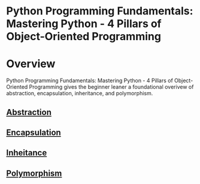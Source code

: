 # Python Programming Fundamentals: Mastering Python - 4 Pillars of Object-Oriented Programming 
# Overview
Python Programming Fundamentals: Mastering Python - 4 Pillars of Object-Oriented Programming gives the beginner leaner a foundational overivew of abstraction, encapsulation, inheritance, and polymorphism.

## [Abstraction]()
## [Encapsulation]()
## [Inheitance]()
## [Polymorphism]()